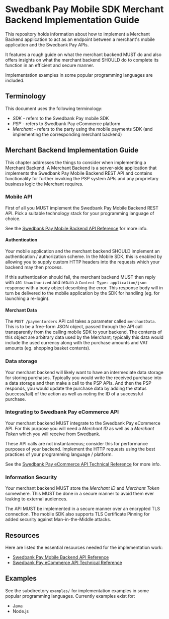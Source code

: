 # Swedbank Pay Mobile SDK Merchant Backend Implementation Guide

This repository holds information about how to implement a Merchant Backend application to act as an endpoint between a merchant's mobile application and the Swedbank Pay APIs. 

It features a rough guide on what the merchant backend MUST do and also offers insights on what the merchant backend SHOULD do to complete its function in an efficient and secure manner.

Implementation examples in some popular programming languages are included.

## Terminology

This document uses the following terminology:

* *SDK* - refers to the Swedbank Pay mobile SDK
* *PSP* - refers to Swedbank Pay eCommerce platform
* *Merchant* - refers to the party using the mobile payments SDK (and implementing the corresponding merchant backend)

## Merchant Backend Implementation Guide

This chapter addresses the things to consider when implementing a Merchant Backend. A Merchant Backend is a server-side application that implements the Swedbank Pay Mobile Backend REST API and contains functionality for further invoking the PSP system APIs and any proprietary business logic the Merchant requires.

### Mobile API 

First of all you MUST implement the Swedbank Pay Mobile Backend REST API. Pick a suitable technology stack for your programming language of choice.

See the [Swedbank Pay Mobile Backend API Reference](https://editor.swagger.io/?url=https://raw.githubusercontent.com/SwedbankPay/swedbank-pay-sdk-mobile-example-merchant/master/documentation/SwedbankPaysdk_openapi.yaml) for more info.

#### Authentication

Your mobile application and the merchant backend SHOULD implement an authentication / authorization scheme. In the Mobile SDK, this is enabled by allowing you to supply custom HTTP headers into the requests which your backend may then process. 

If this authentication should fail, the merchant backend MUST then reply with `401 Unauthorized` and return a `Content-Type: application/json` response with a body object describing the error. This response body will in turn be delivered to the mobile application by the SDK for handling (eg. for launching a re-login).

#### Merchant Data

The `POST /paymentorders` API call takes a parameter called `merchantData`. This is to be a free-form JSON object, passed through the API call transparently from the calling mobile SDK to your backend. The contents of this object are arbitrary data used by the Merchant; typically this data would include the used currency along with the purchase amounts and VAT amounts (eg. shopping basket contents).

### Data storage

Your merchant backend will likely want to have an intermediate data storage for storing purchases. Typically you would write the received purchase into a data storage and then make a call to the PSP APIs. And then the PSP responds, you would update the purchase data by adding the status (success/fail) of the action as well as noting the ID of a successful purchase.

### Integrating to Swedbank Pay eCommerce API

Your merchant backend MUST integrate to the Swedbank Pay eCommerce API. For this purpose you will need a *Merchant ID* as well as a *Merchant Token* which you will receive from Swedbank. 

These API calls are not instantaneous; consider this for performance purposes of your backend. Implement the HTTP requests using the best practices of your programming language / platform.

See the [Swedbank Pay eCommerce API Technical Reference](https://developer.payex.com/xwiki/wiki/developer/view/Main/ecommerce/technical-reference/) for more info.

### Information Security 

Your merchant backend MUST store the *Merchant ID* and *Merchant Token* somewhere. This MUST be done in a secure manner to avoid them ever leaking to external audiences. 

The API MUST be implemented in a secure manner over an encrypted TLS connection. The mobile SDK also supports TLS Certificate Pinning for added security against Man-in-the-Middle attacks.

## Resources 

Here are listed the essential resources needed for the implementation work:

* [Swedbank Pay Mobile Backend API Reference](https://editor.swagger.io/?url=https://raw.githubusercontent.com/SwedbankPay/swedbank-pay-sdk-mobile-example-merchant/master/documentation/SwedbankPaysdk_openapi.yaml) 
* [Swedbank Pay eCommerce API Technical Reference](https://developer.payex.com/xwiki/wiki/developer/view/Main/ecommerce/technical-reference/)

## Examples

See the subdirectory `examples/` for implementation examples in some popular programming languages. Currently examples exist for:

* Java
* Node.js



